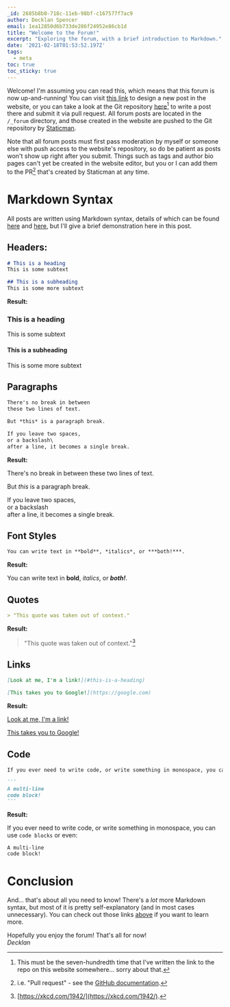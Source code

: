 ```yaml
---
_id: 2685b8b0-718c-11eb-98bf-c167577f7ac9
author: Decklan Spencer
email: 1ea12850d6b733de286f24952e86cb1d
title: "Welcome to the Forum!"
excerpt: "Exploring the forum, with a brief introduction to Markdown."
date: '2021-02-18T01:53:52.197Z'
tags:
  - meta
toc: true
toc_sticky: true
---
```

Welcome! I'm assuming you can read this, which means that this forum is now up-and-running! You can visit [this link](/forum/new) to design a new post in the website, or you can take a look at the Git repository [here](https://github.com/bassclefstudio/bassclefstudio.github.io)[^3] to write a post there and submit it via pull request. All forum posts are located in the `/_forum` directory, and those created in the website are pushed to the Git repository by [Staticman](https://staticman.net/).

Note that all forum posts must first pass moderation by myself or someone else with push access to the website's repository, so do be patient as posts won't show up right after you submit. Things such as tags and author bio pages can't yet be created in the website editor, but you or I can add them to the PR[^2] that's created by Staticman at any time.

# Markdown Syntax

All posts are written using Markdown syntax, details of which can be found [here](https://guides.github.com/pdfs/markdown-cheatsheet-online.pdf) and [here](https://commonmark.org/help/), but I'll give a brief demonstration here in this post.

## Headers:

```markdown
# This is a heading
This is some subtext

## This is a subheading
This is some more subtext
```
**Result:**
### This is a heading
This is some subtext

#### This is a subheading
This is some more subtext

## Paragraphs

```markdown
There's no break in between
these two lines of text.

But *this* is a paragraph break.

If you leave two spaces,  
or a backslash\
after a line, it becomes a single break.
```

**Result:**

There's no break in between
these two lines of text.

But *this* is a paragraph break.

If you leave two spaces,  
or a backslash\
after a line, it becomes a single break.

## Font Styles

```markdown
You can write text in **bold**, *italics*, or ***both!***.
```
**Result:**

You can write text in **bold**, *italics*, or ***both!***.

## Quotes

```markdown
> "This quote was taken out of context."
```
**Result:**

> "This quote was taken out of context."[^1]

## Links

```markdown
[Look at me, I'm a link!](#this-is-a-heading)

[This takes you to Google!](https://google.com)
```
**Result:**

[Look at me, I'm a link!](#this-is-a-heading)

[This takes you to Google!](https://google.com)

## Code

````markdown
If you ever need to write code, or write something in monospace, you can use `code blocks` or even:

```
A multi-line
code block!
```
````

**Result:**

If you ever need to write code, or write something in monospace, you can use `code blocks` or even:

```
A multi-line
code block!
```

# Conclusion

And... that's about all you need to know! There's a *lot* more Markdown syntax, but most of it is pretty self-explanatory (and in most cases unnecessary). You can check out those links [above](#markdown-syntax) if you want to learn more.

Hopefully you enjoy the forum! That's all for now!\
*Decklan*

[^1]: [https://xkcd.com/1942/](https://xkcd.com/1942/).
[^3]: This must be the seven-hundredth time that I've written the link to the repo on this website somewhere... sorry about that.
[^2]: i.e. "Pull request" - see the [GitHub documentation](https://docs.github.com/en/github/collaborating-with-issues-and-pull-requests/about-pull-requests).